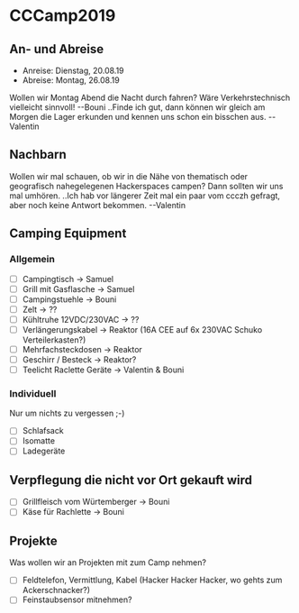# CCCamp2019

## An- und Abreise

- Anreise: Dienstag, 20.08.19
- Abreise: Montag, 26.08.19

Wollen wir Montag Abend die Nacht durch fahren? Wäre Verkehrstechnisch vielleicht sinnvoll! --Bouni
  ..Finde ich gut, dann können wir gleich am Morgen die Lager erkunden und kennen uns schon ein bisschen aus. --Valentin

## Nachbarn

Wollen wir mal schauen, ob wir in die Nähe von thematisch oder geografisch nahegelegenen Hackerspaces campen? Dann sollten wir uns mal umhören.
  ..Ich hab vor längerer Zeit mal ein paar vom ccczh gefragt, aber noch keine Antwort bekommen. --Valentin

## Camping Equipment

### Allgemein

- [ ] Campingtisch -> Samuel
- [ ] Grill mit Gasflasche -> Samuel
- [ ] Campingstuehle -> Bouni
- [ ] Zelt -> ??
- [ ] Kühltruhe 12VDC/230VAC -> ??
- [ ] Verlängerungskabel -> Reaktor (16A CEE auf 6x 230VAC Schuko Verteilerkasten?)
- [ ] Mehrfachsteckdosen -> Reaktor
- [ ] Geschirr / Besteck -> Reaktor?
- [ ] Teelicht Raclette Geräte -> Valentin & Bouni

### Individuell

Nur um nichts zu vergessen ;-)

- [ ] Schlafsack
- [ ] Isomatte
- [ ] Ladegeräte

## Verpflegung die nicht vor Ort gekauft wird

- [ ] Grillfleisch vom Würtemberger -> Bouni
- [ ] Käse für Rachlette -> Bouni

## Projekte

Was wollen wir an Projekten mit zum Camp nehmen?

- [ ] Feldtelefon, Vermittlung, Kabel (Hacker Hacker Hacker, wo gehts zum Ackerschnacker?)
- [ ] Feinstaubsensor mitnehmen?
